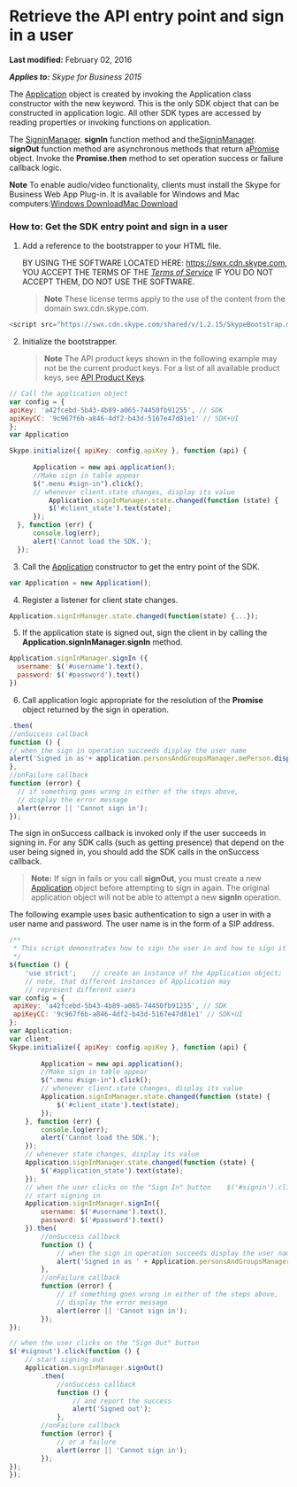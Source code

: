 
# Retrieve the API entry point and sign in a user

 **Last modified:** February 02, 2016

 _**Applies to:** Skype for Business 2015_

The [Application](http://technet.microsoft.com/library/e0969542-53e2-473a-b02f-2554b01451f1%28Office.14%29.aspx) object is created by invoking the Application class constructor with the new keyword. This is the only SDK object that can be constructed in application logic. All other SDK types are accessed by reading properties or invoking functions on application.

The [SigninManager](http://technet.microsoft.com/library/bfb98537-a02a-4eb5-b980-007b8c46aee1%28Office.14%29.aspx). **signIn** function method and the[SigninManager](http://technet.microsoft.com/library/bfb98537-a02a-4eb5-b980-007b8c46aee1%28Office.14%29.aspx). **signOut** function method are asynchronous methods that return a[Promise](http://technet.microsoft.com/library/362628c9-9f48-4e26-8f5d-d0bae80e782d%28Office.14%29.aspx) object. Invoke the **Promise.then** method to set operation success or failure callback logic.

 **Note**  To enable audio/video functionality, clients must install the Skype for Business Web App Plug-in. It is available for Windows and Mac computers:[Windows Download](https://mlccdn.blob.core.windows.net/prod/LWA/plugins/windows/archive/SkypeForBusinessPlugin-16.0.0.101.msi)[Mac Download](https://mlccdn.blob.core.windows.net/prod/LWA/plugins/mac/archive/SkypeForBusinessPlugin-16.0.0.63.pkg)


### How to: Get the SDK entry point and sign in a user


1. Add a reference to the bootstrapper to your HTML file.
    
    BY USING THE SOFTWARE LOCATED HERE: https://swx.cdn.skype.com, YOU ACCEPT THE TERMS OF THE  _[Terms of Service]( /TermsOfService.md)_ IF YOU DO NOT ACCEPT THEM, DO NOT USE THE SOFTWARE.
    
     >**Note**  These license terms apply to the use of the content from the domain swx.cdn.skype.com.



  ```js
  <script src="https://swx.cdn.skype.com/shared/v/1.2.15/SkypeBootstrap.min.js"></script> 
  ```

2. Initialize the bootstrapper.

    >**Note** The API product keys shown in the following example may not be the current product keys. For a list of all available product keys, see [API Product Keys](/APIProductKeys.md).


  ```js
  // Call the application object
var config = {
 apiKey: 'a42fcebd-5b43-4b89-a065-74450fb91255', // SDK
 apiKeyCC: '9c967f6b-a846-4df2-b43d-5167e47d81e1' // SDK+UI
}; 
var Application

Skype.initialize({ apiKey: config.apiKey }, function (api) {
        
        Application = new api.application();
        //Make sign in table appear
        $(".menu #sign-in").click();
        // whenever client.state changes, display its value
            Application.signInManager.state.changed(function (state) {
            $('#client_state').text(state);
        });
    }, function (err) {
        console.log(err);
        alert('Cannot load the SDK.');
    });
  ```

3. Call the [Application](http://technet.microsoft.com/library/e0969542-53e2-473a-b02f-2554b01451f1%28Office.14%29.aspx) constructor to get the entry point of the SDK.


  ```js
  var Application = new Application();
  ```

4. Register a listener for client state changes.


  ```js
  Application.signInManager.state.changed(function(state) {...});
  ```

5. If the application state is signed out, sign the client in by calling the  **Application.signInManager.signIn** method.


  ```js
  Application.signInManager.signIn ({
    username: $('#username').text(),
    password: $('#password').text()
})
  ```

6. Call application logic appropriate for the resolution of the  **Promise** object returned by the sign in operation.


  ```js
  .then(
  //onSuccess callback
  function () {
  // when the sign in operation succeeds display the user name
  alert('Signed in as'+ application.personsAndGroupsManager.mePerson.displayName());
  }, 
  //onFailure callback
  function (error) {
    // if something goes wrong in either of the steps above,
    // display the error message
    alert(error || 'Cannot sign in');
  });
  ```


The sign in onSuccess callback is invoked only if the user succeeds in signing in. For any SDK calls (such as getting presence) that depend on the user being signed in, you should add the SDK calls in the onSuccess callback. 
    
>**Note:** If sign in fails or you call **signOut**, you must create a new [Application](http://technet.microsoft.com/library/e0969542-53e2-473a-b02f-2554b01451f1%28Office.14%29.aspx) object before attempting to sign in again. The original application object will not be able to attempt a new **signIn** operation.
    
The following example uses basic authentication to sign a user in with a user name and password. The user name is in the form of a SIP address.



```js
/**
 * This script demonstrates how to sign the user in and how to sign it out.
 */
$(function () {
    'use strict';    // create an instance of the Application object;
    // note, that different instances of Application may
    // represent different users
var config = {
 apiKey: 'a42fcebd-5b43-4b89-a065-74450fb91255', // SDK
 apiKeyCC: '9c967f6b-a846-4df2-b43d-5167e47d81e1' // SDK+UI
}; 
var Application;
var client;
Skype.initialize({ apiKey: config.apiKey }, function (api) {
        
        Application = new api.application();
        //Make sign in table appear
        $(".menu #sign-in").click();
        // whenever client.state changes, display its value
        Application.signInManager.state.changed(function (state) {
            $('#client_state').text(state);
        });
    }, function (err) {
        console.log(err);
        alert('Cannot load the SDK.');
    });
    // whenever state changes, display its value    
    Application.signInManager.state.changed(function (state) {
        $('#application_state').text(state);
    });
    // when the user clicks on the "Sign In" button    $('#signin').click(function () {
    // start signing in
    Application.signInManager.signIn({
        username: $('#username').text(),
        password: $('#password').text()
    }).then(
        //onSuccess callback
        function () {
            // when the sign in operation succeeds display the user name
            alert('Signed in as ' + Application.personsAndGroupsManager.mePerson.displayName());
        }, 
        //onFailure callback
        function (error) {
            // if something goes wrong in either of the steps above,
            // display the error message
            alert(error || 'Cannot sign in');
        });
});

// when the user clicks on the "Sign Out" button
$('#signout').click(function () {
    // start signing out
    Application.signInManager.signOut()
        .then(
            //onSuccess callback
            function () {
                // and report the success
                alert('Signed out');
            }, 
        //onFailure callback
        function (error) {
            // or a failure
            alert(error || 'Cannot sign in');
        });
});
});

```

